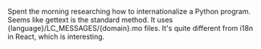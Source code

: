 Spent the morning researching how to internationalize a Python program. Seems like gettext is the standard method. It uses {language}/LC_MESSAGES/{domain}.mo files. It's quite different from i18n in React, which is interesting.
